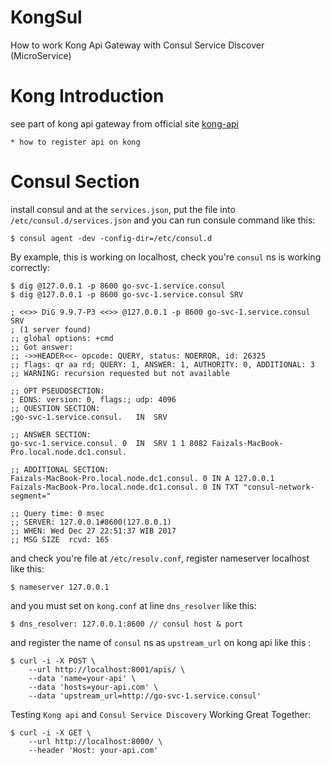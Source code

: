 # KongSul
How to work Kong Api Gateway with Consul Service Discover (MicroService)

# Kong Introduction
see part of kong api gateway from official site [kong-api](https://getkong.org/)
 
    * how to register api on kong 

# Consul Section
install consul and at the `services.json`, put the file into `/etc/consul.d/services.json` and you can run consule command like this:

    $ consul agent -dev -config-dir=/etc/consul.d


By example, this is working on localhost, check you're `consul` ns is working correctly: 

    $ dig @127.0.0.1 -p 8600 go-svc-1.service.consul
    $ dig @127.0.0.1 -p 8600 go-svc-1.service.consul SRV

    ; <<>> DiG 9.9.7-P3 <<>> @127.0.0.1 -p 8600 go-svc-1.service.consul SRV
    ; (1 server found)
    ;; global options: +cmd
    ;; Got answer:
    ;; ->>HEADER<<- opcode: QUERY, status: NOERROR, id: 26325
    ;; flags: qr aa rd; QUERY: 1, ANSWER: 1, AUTHORITY: 0, ADDITIONAL: 3
    ;; WARNING: recursion requested but not available

    ;; OPT PSEUDOSECTION:
    ; EDNS: version: 0, flags:; udp: 4096
    ;; QUESTION SECTION:
    ;go-svc-1.service.consul.	IN	SRV

    ;; ANSWER SECTION:
    go-svc-1.service.consul. 0	IN	SRV	1 1 8082 Faizals-MacBook-Pro.local.node.dc1.consul.

    ;; ADDITIONAL SECTION:
    Faizals-MacBook-Pro.local.node.dc1.consul. 0 IN	A 127.0.0.1
    Faizals-MacBook-Pro.local.node.dc1.consul. 0 IN	TXT "consul-network-segment="

    ;; Query time: 0 msec
    ;; SERVER: 127.0.0.1#8600(127.0.0.1)
    ;; WHEN: Wed Dec 27 22:51:37 WIB 2017
    ;; MSG SIZE  rcvd: 165

and check you're file at `/etc/resolv.conf`, register nameserver localhost like this:

    $ nameserver 127.0.0.1

and you must set on `kong.conf` at line `dns_resolver` like this:

    $ dns_resolver: 127.0.0.1:8600 // consul host & port 
    
and register the name of `consul` ns as `upstream_url` on kong api like this : 

    $ curl -i -X POST \
        --url http://localhost:8001/apis/ \
        --data 'name=your-api' \
        --data 'hosts=your-api.com' \
        --data 'upstream_url=http://go-svc-1.service.consul'

Testing `Kong api` and `Consul Service Discovery` Working Great Together:

    $ curl -i -X GET \
        --url http://localhost:8000/ \
        --header 'Host: your-api.com'